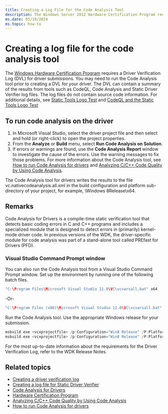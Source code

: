 ```yaml
---
title: Creating a Log File for the Code Analysis Tool
description: The Windows Server 2012 Hardware Certification Program requires a Driver Verification Log (DVL) for all applicable driver submissions.
ms.date: 03/19/2024
ms.topic: how-to
---
```


# Creating a log file for the code analysis tool

The [Windows Hardware Certification Program](/windows-hardware/design/compatibility/) requires a Driver Verification Log (DVL) for driver submissions. You may need to run the Code Analysis tool prior to creating a DVL for your driver. The DVL can contain a summary of the results from tools such as CodeQL, Code Analysis and Static Driver Verifier log files. The log files do not contain source code information. For additional details, see [Static Tools Logo Test](/windows-hardware/test/hlk/testref/6ab6df93-423c-4af6-ad48-8ea1049155ae) and [CodeQL and the Static Tools Logo Test](../devtest/static-tools-and-codeql.md)

## To run code analysis on the driver

1. In Microsoft Visual Studio, select the driver project file and then select and hold (or right-click) to open the project properties.
2. From the **Analyze** or **Build** menu, select **Run Code Analysis on Solution**.
3. If errors or warnings are found, use the **Code Analysis Report** window to investigate the cause of the errors. Use the warning messages to fix those problems. For more information about the Code Analysis tool, see [How to run Code Analysis for drivers](../devtest/how-to-run-code-analysis-for-drivers.md) and [Analyzing C/C++ Code Quality by Using Code Analysis](/previous-versions/visualstudio/visual-studio-2013/dd264897(v=vs.120)).

The Code Analysis tool for drivers writes the results to the file vc.nativecodeanalysis.all.xml in the build configuration and platform sub-directory of your project, for example, \\Windows 8Release\\x64.

## Remarks

Code Analysis for Drivers is a compile-time static verification tool that detects basic coding errors in C and C++ programs and includes a specialized module that is designed to detect errors in (primarily) kernel-mode driver code. In previous versions of the WDK, the driver-specific module for code analysis was part of a stand-alone tool called PREfast for Drivers (PFD).

### Visual Studio Command Prompt window

You can also run the Code Analysis tool from a Visual Studio Command Prompt window. Set up the environment by running one of the following batch files.

```cpp
"C:\Program Files\Microsoft Visual Studio 11.0\VC\vcvarsall.bat" x64
```

-Or-

```cpp
"C:\Program Files (x86)\Microsoft Visual Studio 11.0\VC\vcvarsall.bat" x64
```

Run the Code Analysis tool. Use the appropriate Windows release for your submission.

```cpp
msbuild.exe <vcxprojectfile> /p:Configuration="Win8 Release" /P:Platform=x64 /target:clean
msbuild.exe <vcxprojectfile> /p:Configuration="Win8 Release" /P:Platform=x64 /P:RunCodeAnalysisOnce=True
```

For the most up-to-date information about the requirements for the Driver Verification Log, refer to the WDK Release Notes.

## Related topics

* [Creating a driver verification log](creating-a-driver-verification-log.md)
* [Creating a log file for Static Driver Verifier](creating-a-log-file-for-static-driver-verifier.md)
* [Code Analysis for Drivers](../devtest/code-analysis-for-drivers.md)
* [Hardware Certification Program](/previous-versions/windows/hardware/hck/jj124227(v=vs.85))
* [Analyzing C/C++ Code Quality by Using Code Analysis](/previous-versions/visualstudio/visual-studio-2013/dd264897(v=vs.120))
* [How to run Code Analysis for drivers](../devtest/how-to-run-code-analysis-for-drivers.md)
